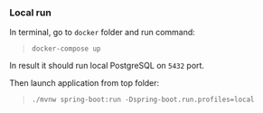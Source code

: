 ### Local run
In terminal, go to `docker` folder and run command:
> ```docker-compose up```

In result it should run local PostgreSQL on `5432` port.

Then launch application from top folder:
> ```./mvnw spring-boot:run -Dspring-boot.run.profiles=local```